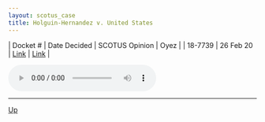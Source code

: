 ```yaml
---
layout: scotus_case
title: Holguin-Hernandez v. United States
---
```


| Docket # | Date Decided | SCOTUS Opinion | Oyez |
| 18-7739 | 26 Feb 20 | [Link](https://www.supremecourt.gov/opinions/19pdf/589us2r12_8mad.pdf) | [Link](https://www.oyez.org/cases/2019/18-7739) |

<audio controls>
   <source src='./resources/18-7739.mp3' type='audio/mpeg'>
</audio>

<object data='./resources/18-7739.pdf' type='application/pdf'></object>

---

[Up](./README.md)